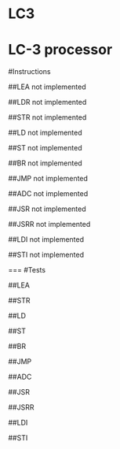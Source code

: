 LC3
===

LC-3 processor
===
#Instructions

##LEA
not implemented

##LDR
not implemented

##STR
not implemented

##LD
not implemented

##ST
not implemented

##BR
not implemented

##JMP
not implemented

##ADC
not implemented

##JSR
not implemented

##JSRR
not implemented

##LDI
not implemented

##STI
not implemented

===
#Tests

##LEA

##STR

##LD

##ST

##BR

##JMP

##ADC

##JSR

##JSRR

##LDI

##STI

